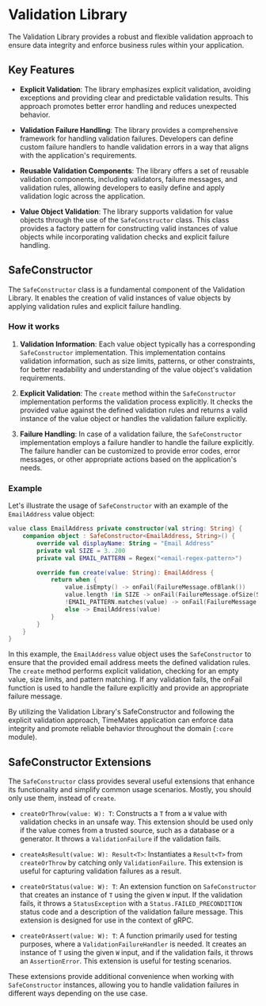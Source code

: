 # Validation Library

The Validation Library provides a robust and flexible validation approach to ensure data integrity and enforce business rules within your application.

## Key Features

- **Explicit Validation**: The library emphasizes explicit validation, avoiding exceptions and providing clear and predictable validation results. This approach promotes better error handling and reduces unexpected behavior.

- **Validation Failure Handling**: The library provides a comprehensive framework for handling validation failures. Developers can define custom failure handlers to handle validation errors in a way that aligns with the application's requirements.

- **Reusable Validation Components**: The library offers a set of reusable validation components, including validators, failure messages, and validation rules, allowing developers to easily define and apply validation logic across the application.

- **Value Object Validation**: The library supports validation for value objects through the use of the `SafeConstructor` class. This class provides a factory pattern for constructing valid instances of value objects while incorporating validation checks and explicit failure handling.

## SafeConstructor

The `SafeConstructor` class is a fundamental component of the Validation Library. It enables the creation of valid instances of value objects by applying validation rules and explicit failure handling.

### How it works

1. **Validation Information**: Each value object typically has a corresponding `SafeConstructor` implementation. This implementation contains validation information, such as size limits, patterns, or other constraints, for better readability and understanding of the value object's validation requirements.

2. **Explicit Validation**: The `create` method within the `SafeConstructor` implementation performs the validation process explicitly. It checks the provided value against the defined validation rules and returns a valid instance of the value object or handles the validation failure explicitly.

3. **Failure Handling**: In case of a validation failure, the `SafeConstructor` implementation employs a failure handler to handle the failure explicitly. The failure handler can be customized to provide error codes, error messages, or other appropriate actions based on the application's needs.

### Example

Let's illustrate the usage of `SafeConstructor` with an example of the `EmailAddress` value object:

```kotlin
value class EmailAddress private constructor(val string: String) {
    companion object : SafeConstructor<EmailAddress, String>() {
        override val displayName: String = "Email Address"
        private val SIZE = 3..200
        private val EMAIL_PATTERN = Regex("<email-regex-pattern>")

        override fun create(value: String): EmailAddress {
            return when {
                value.isEmpty() -> onFail(FailureMessage.ofBlank())
                value.length !in SIZE -> onFail(FailureMessage.ofSize(SIZE))
                !EMAIL_PATTERN.matches(value) -> onFail(FailureMessage.ofPattern(EMAIL_PATTERN))
                else -> EmailAddress(value)
            }
        }
    }
}
```

In this example, the `EmailAddress` value object uses the `SafeConstructor` to ensure that the provided email address 
meets the defined validation rules. The `create` method performs explicit validation, checking for an empty 
value, size limits, and pattern matching. If any validation fails, the onFail function is used to handle the failure 
explicitly and provide an appropriate failure message.

By utilizing the Validation Library's SafeConstructor and following the explicit validation approach, TimeMates
application can enforce data integrity and promote reliable behavior throughout the domain (`:core` module).

## SafeConstructor Extensions

The `SafeConstructor` class provides several useful extensions that enhance its functionality and simplify common 
usage scenarios. Mostly, you should only use them, instead of `create`.

- `createOrThrow(value: W): T`: Constructs a `T` from a `W` value with validation checks in an unsafe way. This extension should be used only if the value comes from a trusted source, such as a database or a generator. It throws a `ValidationFailure` if the validation fails.

- `createAsResult(value: W): Result<T>`: Instantiates a `Result<T>` from `createOrThrow` by catching only `ValidationFailure`. This extension is useful for capturing validation failures as a result.

- `createOrStatus(value: W): T`: An extension function on `SafeConstructor` that creates an instance of `T` using the given `W` input. If the validation fails, it throws a `StatusException` with a `Status.FAILED_PRECONDITION` status code and a description of the validation failure message. This extension is designed for use in the context of gRPC.

- `createOrAssert(value: W): T`: A function primarily used for testing purposes, where a `ValidationFailureHandler` is needed. It creates an instance of `T` using the given `W` input, and if the validation fails, it throws an `AssertionError`. This extension is useful for testing scenarios.

These extensions provide additional convenience when working with `SafeConstructor` instances, allowing you to handle 
validation failures in different ways depending on the use case.
